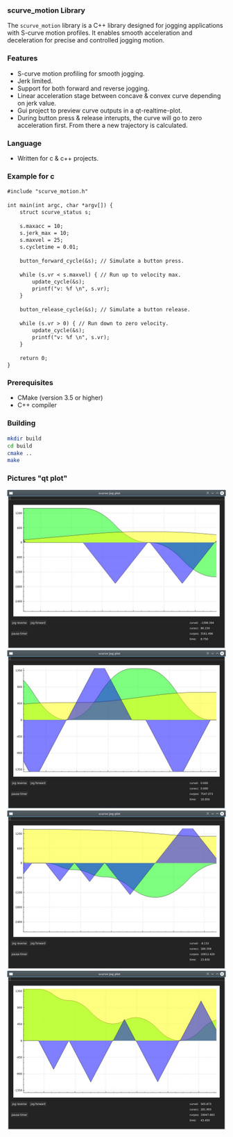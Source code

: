 ### scurve_motion Library

The `scurve_motion` library is a C++ library designed for jogging applications with S-curve motion profiles. It enables smooth acceleration and deceleration for precise and controlled jogging motion.

### Features

- S-curve motion profiling for smooth jogging.
- Jerk limited.
- Support for both forward and reverse jogging.
- Linear acceleration stage between concave & convex curve depending on jerk value.
- Gui project to preview curve outputs in a qt-realtime-plot.
- During button press & release interupts, the curve will go to zero acceleration first. From there a new trajectory is calculated.

### Language

- Written for c & c++ projects.

### Example for c

```
#include "scurve_motion.h"

int main(int argc, char *argv[]) {
    struct scurve_status s;

    s.maxacc = 10;
    s.jerk_max = 10;
    s.maxvel = 25;
    s.cycletime = 0.01;

    button_forward_cycle(&s); // Simulate a button press.

    while (s.vr < s.maxvel) { // Run up to velocity max.
        update_cycle(&s);
        printf("v: %f \n", s.vr);
    }

    button_release_cycle(&s); // Simulate a button release.

    while (s.vr > 0) { // Run down to zero velocity.
        update_cycle(&s);
        printf("v: %f \n", s.vr);
    }

    return 0;
}
```

### Prerequisites

- CMake (version 3.5 or higher)
- C++ compiler

### Building

```bash
mkdir build
cd build
cmake ..
make
```

### Pictures "qt plot"

![S-curve Motion](scurve_jog/scurve_motion_plot/plot_0.jpg)
![S-curve Motion](scurve_jog/scurve_motion_plot/plot_1.jpg)
![S-curve Motion](scurve_jog/scurve_motion_plot/plot_2.jpg)
![S-curve Motion](scurve_jog/scurve_motion_plot/plot_3.jpg)



